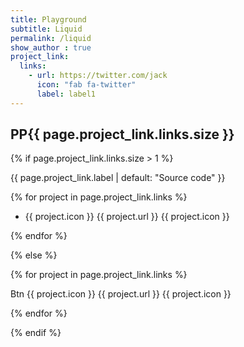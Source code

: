```yaml
---
title: Playground
subtitle: Liquid 
permalink: /liquid
show_author : true
project_link:
  links:                
    - url: https://twitter.com/jack
      icon: "fab fa-twitter"
      label: label1
---
```


## PP{{ page.project_link.links.size }}

{% if page.project_link.links.size > 1 %}

{{ page.project_link.label | default: "Source code"  }}

{% for project in page.project_link.links  %}

- {{ project.icon }} {{ project.url }}  {{ project.icon }}

{% endfor %}

{% else %}

{% for project in page.project_link.links  %}

Btn {{ project.icon }} {{ project.url }}  {{ project.icon }}

{% endfor %}

{% endif %}

